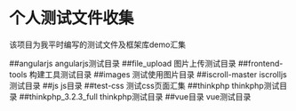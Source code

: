 # 个人测试文件收集
该项目为我平时编写的测试文件及框架库demo汇集

##angularjs angularjs测试目录
##file_upload 图片上传测试目录
##frontend-tools 构建工具测试目录
##images 测试使用图片目录
##iscroll-master iscrolljs测试目录
##js js目录
##test-css 测试css页面汇集
##thinkphp thinkphp测试目录
##thinkphp_3.2.3_full thinkphp测试目录
##vue目录 vue测试目录
